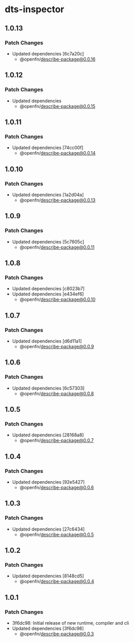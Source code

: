 # dts-inspector

## 1.0.13

### Patch Changes

- Updated dependencies [6c7a20c]
  - @openfn/describe-package@0.0.16

## 1.0.12

### Patch Changes

- Updated dependencies
  - @openfn/describe-package@0.0.15

## 1.0.11

### Patch Changes

- Updated dependencies [74cc00f]
  - @openfn/describe-package@0.0.14

## 1.0.10

### Patch Changes

- Updated dependencies [1a2d04a]
  - @openfn/describe-package@0.0.13

## 1.0.9

### Patch Changes

- Updated dependencies [5c7605c]
  - @openfn/describe-package@0.0.11

## 1.0.8

### Patch Changes

- Updated dependencies [c8023b7]
- Updated dependencies [e434ef6]
  - @openfn/describe-package@0.0.10

## 1.0.7

### Patch Changes

- Updated dependencies [d6d11a1]
  - @openfn/describe-package@0.0.9

## 1.0.6

### Patch Changes

- Updated dependencies [6c57303]
  - @openfn/describe-package@0.0.8

## 1.0.5

### Patch Changes

- Updated dependencies [28168a8]
  - @openfn/describe-package@0.0.7

## 1.0.4

### Patch Changes

- Updated dependencies [92e5427]
  - @openfn/describe-package@0.0.6

## 1.0.3

### Patch Changes

- Updated dependencies [27c6434]
  - @openfn/describe-package@0.0.5

## 1.0.2

### Patch Changes

- Updated dependencies [8148cd5]
  - @openfn/describe-package@0.0.4

## 1.0.1

### Patch Changes

- 3f6dc98: Initial release of new runtime, compiler and cli
- Updated dependencies [3f6dc98]
  - @openfn/describe-package@0.0.3
